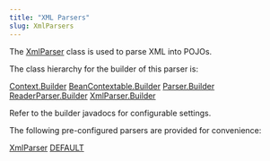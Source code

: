 ```yaml
---
title: "XML Parsers"
slug: XmlParsers
---
```


The <a href="/site/apidocs/org/apache/juneau/xml/XmlParser.html" target="_blank">XmlParser</a> class is used to parse XML into POJOs.

The class hierarchy for the builder of this parser is:

<tree>
<node-0><java-abstract-class><a href="/site/apidocs/org/apache/juneau/Context.Builder.html" target="_blank">Context.Builder</a></java-abstract-class></node-0>
<node-1><java-abstract-class><a href="/site/apidocs/org/apache/juneau/BeanContextable.Builder.html" target="_blank">BeanContextable.Builder</a></java-abstract-class></node-1>
<node-2><java-abstract-class><a href="/site/apidocs/org/apache/juneau/parser/Parser.Builder.html" target="_blank">Parser.Builder</a></java-abstract-class></node-2>
<node-3><java-abstract-class><a href="/site/apidocs/org/apache/juneau/parser/ReaderParser.Builder.html" target="_blank">ReaderParser.Builder</a></java-abstract-class></node-3>
<node-4><java-class><a href="/site/apidocs/org/apache/juneau/xml/XmlParser.Builder.html" target="_blank">XmlParser.Builder</a></java-class></node-4>
</tree>

Refer to the builder javadocs for configurable settings.

The following pre-configured parsers are provided for convenience:

<tree>
<node-0><java-class><a href="/site/apidocs/org/apache/juneau/xml/XmlParser.html" target="_blank">XmlParser</a></java-class></node-0>
<node-1><java-field><a href="/site/apidocs/org/apache/juneau/xml/XmlParser.html#DEFAULT" target="_blank">DEFAULT</a></java-field></node-1>
</tree>